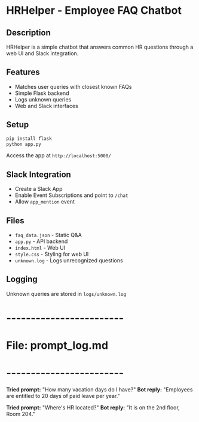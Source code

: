# HRHelper - Employee FAQ Chatbot

## Description
HRHelper is a simple chatbot that answers common HR questions through a web UI and Slack integration.

## Features
- Matches user queries with closest known FAQs
- Simple Flask backend
- Logs unknown queries
- Web and Slack interfaces

## Setup
```bash
pip install flask
python app.py
```
Access the app at `http://localhost:5000/`

## Slack Integration
- Create a Slack App
- Enable Event Subscriptions and point to `/chat`
- Allow `app_mention` event

## Files
- `faq_data.json` - Static Q&A
- `app.py` - API backend
- `index.html` - Web UI
- `style.css` - Styling for web UI
- `unknown.log` - Logs unrecognized questions

## Logging
Unknown queries are stored in `logs/unknown.log`

# ------------------------
# File: prompt_log.md
# ------------------------
**Tried prompt:**
"How many vacation days do I have?"
**Bot reply:**
"Employees are entitled to 20 days of paid leave per year."

**Tried prompt:**
"Where's HR located?"
**Bot reply:**
"It is on the 2nd floor, Room 204."

